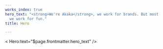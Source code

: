 ```yaml
---
works_index: true
hero_text: "<strong>We're Akaka</strong>, we work for brands. But most importantly,
  we work for fun."
title: Hero

---
```

< Hero:text="$page.frontmatter.hero_text" /> <WorksList />